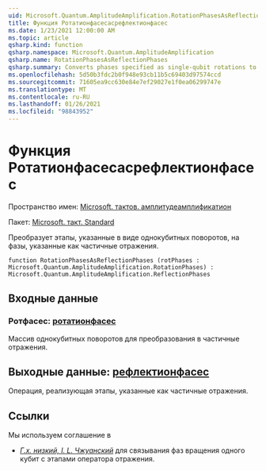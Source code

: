 ```yaml
---
uid: Microsoft.Quantum.AmplitudeAmplification.RotationPhasesAsReflectionPhases
title: Функция Ротатионфасесасрефлектионфасес
ms.date: 1/23/2021 12:00:00 AM
ms.topic: article
qsharp.kind: function
qsharp.namespace: Microsoft.Quantum.AmplitudeAmplification
qsharp.name: RotationPhasesAsReflectionPhases
qsharp.summary: Converts phases specified as single-qubit rotations to phases specified as partial reflections.
ms.openlocfilehash: 5d50b3fdc2b0f948e93cb11b5c69403d97574ccd
ms.sourcegitcommit: 71605ea9cc630e84e7ef29027e1f0ea06299747e
ms.translationtype: MT
ms.contentlocale: ru-RU
ms.lasthandoff: 01/26/2021
ms.locfileid: "98843952"
---
```

# <a name="rotationphasesasreflectionphases-function"></a>Функция Ротатионфасесасрефлектионфасес

Пространство имен: [Microsoft. тактов. амплитудеамплификатион](xref:Microsoft.Quantum.AmplitudeAmplification)

Пакет: [Microsoft. такт. Standard](https://nuget.org/packages/Microsoft.Quantum.Standard)


Преобразует этапы, указанные в виде однокубитных поворотов, на фазы, указанные как частичные отражения.

```qsharp
function RotationPhasesAsReflectionPhases (rotPhases : Microsoft.Quantum.AmplitudeAmplification.RotationPhases) : Microsoft.Quantum.AmplitudeAmplification.ReflectionPhases
```


## <a name="input"></a>Входные данные

### <a name="rotphases--rotationphases"></a>Ротфасес: [ротатионфасес](xref:Microsoft.Quantum.AmplitudeAmplification.RotationPhases)

Массив однокубитных поворотов для преобразования в частичные отражения.



## <a name="output--reflectionphases"></a>Выходные данные: [рефлектионфасес](xref:Microsoft.Quantum.AmplitudeAmplification.ReflectionPhases)

Операция, реализующая этапы, указанные как частичные отражения.

## <a name="references"></a>Ссылки

Мы используем соглашение в

- [ *Г.х. низкий, I. L. Чжуанский*](https://arxiv.org/abs/1707.05391) для связывания фаз вращения одного кубит с этапами оператора отражения.